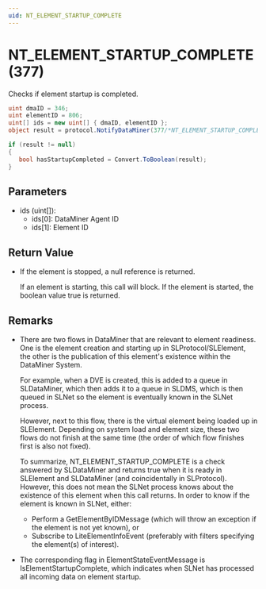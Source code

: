 ```yaml
---
uid: NT_ELEMENT_STARTUP_COMPLETE
---
```


# NT_ELEMENT_STARTUP_COMPLETE (377)

Checks if element startup is completed.

```csharp
uint dmaID = 346;
uint elementID = 806;
uint[] ids = new uint[] { dmaID, elementID };
object result = protocol.NotifyDataMiner(377/*NT_ELEMENT_STARTUP_COMPLETE*/, ids, null);

if (result != null)
{
   bool hasStartupCompleted = Convert.ToBoolean(result);
}
```

## Parameters

- ids (uint[]):
  - ids[0]: DataMiner Agent ID
  - ids[1]: Element ID

## Return Value

- If the element is stopped, a null reference is returned.
  
  If an element is starting, this call will block. If the element is started, the boolean value true is returned.

## Remarks

- There are two flows in DataMiner that are relevant to element readiness. One is the element creation and starting up in SLProtocol/SLElement, the other is the publication of this element's existence within the DataMiner System.

  For example, when a DVE is created, this is added to a queue in SLDataMiner, which then adds it to a queue in SLDMS, which is then queued in SLNet so the element is eventually known in the SLNet process.

  However, next to this flow, there is the virtual element being loaded up in SLElement. Depending on system load and element size, these two flows do not finish at the same time (the order of which flow finishes first is also not fixed).

  To summarize, NT_ELEMENT_STARTUP_COMPLETE is a check answered by SLDataMiner and returns true when it is ready in SLElement and SLDataMiner (and coincidentally in SLProtocol). However, this does not mean the SLNet process knows about the existence of this element when this call returns. In order to know if the element is known in SLNet, either:

  - Perform a GetElementByIDMessage (which will throw an exception if the element is not yet known), or
  - Subscribe to LiteElementInfoEvent (preferably with filters specifying the element(s) of interest).

- The corresponding flag in ElementStateEventMessage is IsElementStartupComplete, which indicates when SLNet has processed all incoming data on element startup.
